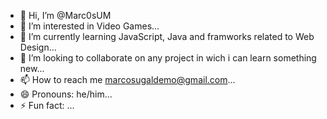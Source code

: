 - 👋 Hi, I’m @Marc0sUM
- 👀 I’m interested in Video Games...
- 🌱 I’m currently learning JavaScript, Java and framworks related to Web Design...
- 💞️ I’m looking to collaborate on any project in wich i can learn something new...
- 📫 How to reach me marcosugaldemo@gmail.com...
- 😄 Pronouns: he/him...
- ⚡ Fun fact: ...

<!---
Marc0sUM/Marc0sUM is a ✨ special ✨ repository because its `README.md` (this file) appears on your GitHub profile.
You can click the Preview link to take a look at your changes.
--->

